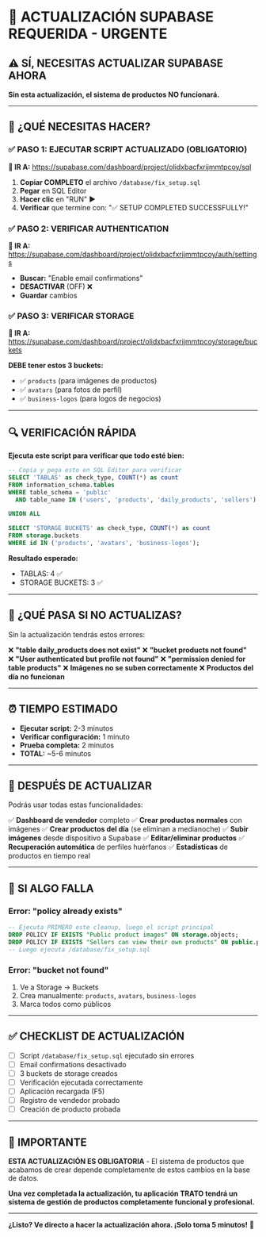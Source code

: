 # 🚨 ACTUALIZACIÓN SUPABASE REQUERIDA - URGENTE

## ⚠️ SÍ, NECESITAS ACTUALIZAR SUPABASE AHORA

**Sin esta actualización, el sistema de productos NO funcionará.**

---

## 🎯 ¿QUÉ NECESITAS HACER?

### ✅ PASO 1: EJECUTAR SCRIPT ACTUALIZADO (OBLIGATORIO)

**📍 IR A:** https://supabase.com/dashboard/project/olidxbacfxrijmmtpcoy/sql

1. **Copiar COMPLETO** el archivo `/database/fix_setup.sql`
2. **Pegar** en SQL Editor
3. **Hacer clic** en "RUN" ▶️
4. **Verificar** que termine con: "✅ SETUP COMPLETED SUCCESSFULLY!"

### ✅ PASO 2: VERIFICAR AUTHENTICATION 

**📍 IR A:** https://supabase.com/dashboard/project/olidxbacfxrijmmtpcoy/auth/settings

- **Buscar:** "Enable email confirmations"
- **DESACTIVAR** (OFF) ❌
- **Guardar** cambios

### ✅ PASO 3: VERIFICAR STORAGE

**📍 IR A:** https://supabase.com/dashboard/project/olidxbacfxrijmmtpcoy/storage/buckets

**DEBE tener estos 3 buckets:**
- ✅ `products` (para imágenes de productos)
- ✅ `avatars` (para fotos de perfil)
- ✅ `business-logos` (para logos de negocios)

---

## 🔍 VERIFICACIÓN RÁPIDA

**Ejecuta este script para verificar que todo esté bien:**

```sql
-- Copia y pega esto en SQL Editor para verificar
SELECT 'TABLAS' as check_type, COUNT(*) as count
FROM information_schema.tables 
WHERE table_schema = 'public' 
  AND table_name IN ('users', 'products', 'daily_products', 'sellers')

UNION ALL

SELECT 'STORAGE BUCKETS' as check_type, COUNT(*) as count
FROM storage.buckets 
WHERE id IN ('products', 'avatars', 'business-logos');
```

**Resultado esperado:**
- TABLAS: 4 ✅
- STORAGE BUCKETS: 3 ✅

---

## 🚫 ¿QUÉ PASA SI NO ACTUALIZAS?

Sin la actualización tendrás estos errores:

❌ **"table daily_products does not exist"**
❌ **"bucket products not found"**  
❌ **"User authenticated but profile not found"**
❌ **"permission denied for table products"**
❌ **Imágenes no se suben correctamente**
❌ **Productos del día no funcionan**

---

## ⏰ TIEMPO ESTIMADO

- **Ejecutar script:** 2-3 minutos
- **Verificar configuración:** 1 minuto  
- **Prueba completa:** 2 minutos
- **TOTAL:** ~5-6 minutos

---

## 🎉 DESPUÉS DE ACTUALIZAR

Podrás usar todas estas funcionalidades:

✅ **Dashboard de vendedor** completo
✅ **Crear productos normales** con imágenes
✅ **Crear productos del día** (se eliminan a medianoche)
✅ **Subir imágenes** desde dispositivo a Supabase
✅ **Editar/eliminar productos**
✅ **Recuperación automática** de perfiles huérfanos
✅ **Estadísticas** de productos en tiempo real

---

## 🔧 SI ALGO FALLA

### Error: "policy already exists"
```sql
-- Ejecuta PRIMERO este cleanup, luego el script principal
DROP POLICY IF EXISTS "Public product images" ON storage.objects;
DROP POLICY IF EXISTS "Sellers can view their own products" ON public.products;
-- Luego ejecuta /database/fix_setup.sql
```

### Error: "bucket not found"
1. Ve a Storage → Buckets
2. Crea manualmente: `products`, `avatars`, `business-logos`
3. Marca todos como públicos

---

## ✅ CHECKLIST DE ACTUALIZACIÓN

- [ ] Script `/database/fix_setup.sql` ejecutado sin errores
- [ ] Email confirmations desactivado 
- [ ] 3 buckets de storage creados
- [ ] Verificación ejecutada correctamente
- [ ] Aplicación recargada (F5)
- [ ] Registro de vendedor probado
- [ ] Creación de producto probada

---

## 🚨 IMPORTANTE

**ESTA ACTUALIZACIÓN ES OBLIGATORIA** - El sistema de productos que acabamos de crear depende completamente de estos cambios en la base de datos.

**Una vez completada la actualización, tu aplicación TRATO tendrá un sistema de gestión de productos completamente funcional y profesional.**

---

**¿Listo? Ve directo a hacer la actualización ahora. ¡Solo toma 5 minutos!** 🚀